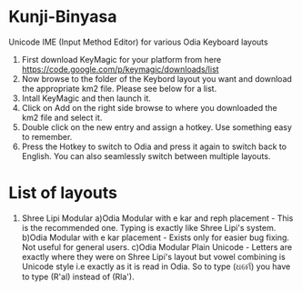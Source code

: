 # Kunji-Binyasa
Unicode IME (Input Method Editor) for various Odia Keyboard layouts

1. First download KeyMagic for your platform from here https://code.google.com/p/keymagic/downloads/list
2. Now browse to the folder of the Keybord layout you want and download the appropriate km2 file. Please see below for a list.
3. Intall KeyMagic and then launch it.
4. Click on Add on the right side browse to where you downloaded the km2 file and select it.
5. Double click on the new entry and assign a hotkey. Use something easy to remember. 
6. Press the Hotkey to switch to Odia and press it again to switch back to English. You can also seamlessly switch between multiple layouts.

# List of layouts
1. Shree Lipi Modular
  a)Odia Modular with e kar and reph placement - This is the recommended one. Typing is exactly like Shree Lipi's system.
  b)Odia Modular with e kar placement - Exists only for easier bug fixing. Not useful for general users.
  c)Odia Modular Plain Unicode - Letters are exactly where they were on Shree Lipi's layout but vowel combining is Unicode style i.e exactly as it is read in Odia. So to type (ଧର୍ମେ) you have to type (R'al) instead of (Rla').
